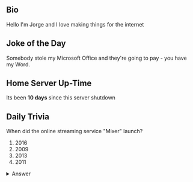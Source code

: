 ## Bio

Hello I'm Jorge and I love making things for the internet

## Joke of the Day

Somebody stole my Microsoft Office and they're going to pay - you have my Word.

## Home Server Up-Time

Its been **10 days** since this server shutdown


## Daily Trivia

When did the online streaming service &quot;Mixer&quot; launch?
 1. 2016
 2. 2009
 3. 2013
 4. 2011

<details>
  <summary>Answer</summary>
  2016
</details>
